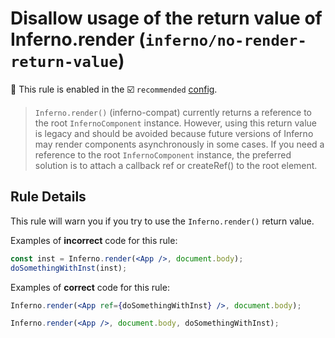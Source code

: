 # Disallow usage of the return value of Inferno.render (`inferno/no-render-return-value`)

💼 This rule is enabled in the ☑️ `recommended` [config](https://github.com/jsx-eslint/eslint-plugin-react/#shareable-configs).

<!-- end auto-generated rule header -->

> `Inferno.render()` (inferno-compat) currently returns a reference to the root `InfernoComponent` instance. However, using this return value is legacy and should be avoided because future versions of Inferno may render components asynchronously in some cases. If you need a reference to the root `InfernoComponent` instance, the preferred solution is to attach a callback ref or createRef() to the root element.

## Rule Details

This rule will warn you if you try to use the `Inferno.render()` return value.

Examples of **incorrect** code for this rule:

```jsx
const inst = Inferno.render(<App />, document.body);
doSomethingWithInst(inst);
```

Examples of **correct** code for this rule:

```jsx
Inferno.render(<App ref={doSomethingWithInst} />, document.body);

Inferno.render(<App />, document.body, doSomethingWithInst);
```
